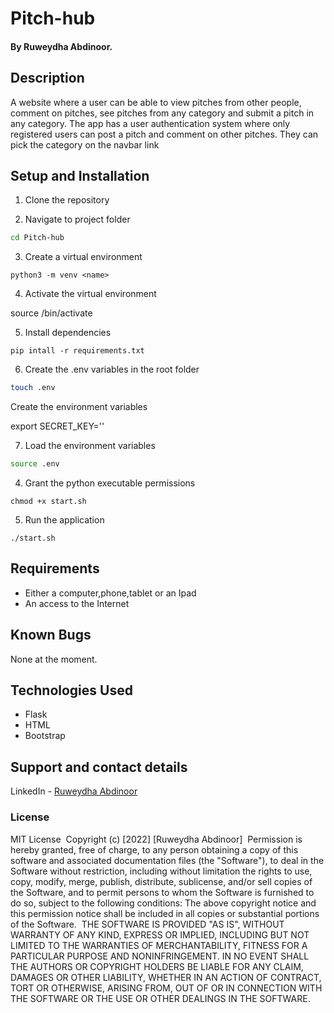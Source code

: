 # Pitch-hub
#### By Ruweydha Abdinoor.
## Description
A website where a user can be able to view pitches from other people, comment on pitches, see pitches from any category and submit a pitch in any category. The app has a user authentication system where only registered users can post a pitch and comment on other pitches. They can pick the category on the navbar link
## Setup and Installation

1. Clone the repository


2. Navigate to project folder

```bash
cd Pitch-hub
```

3. Create a virtual environment
```
python3 -m venv <name>
```

4. Activate the virtual environment

source <name>/bin/activate

5. Install dependencies

```
pip intall -r requirements.txt
```

6. Create the .env variables in the root folder
```bash
touch .env
```
Create the environment  variables

export SECRET_KEY='<Your Secret Key>'

7. Load the environment variables

```bash
source .env
```
4. Grant the python executable permissions

```
chmod +x start.sh
```
5. Run the application

```
./start.sh
 ```

## Requirements
* Either a computer,phone,tablet or an Ipad
* An access to the Internet

## Known Bugs
None at the moment.
## Technologies Used
* Flask
* HTML
* Bootstrap

    
## Support and contact details
LinkedIn - [Ruweydha Abdinoor](https://www.linkedin.com/in/ruweydha-abdinoor-859921224/) 
### License
MIT License
​
Copyright (c) [2022] [Ruweydha Abdinoor]
​
Permission is hereby granted, free of charge, to any person obtaining a copy
of this software and associated documentation files (the "Software"), to deal
in the Software without restriction, including without limitation the rights
to use, copy, modify, merge, publish, distribute, sublicense, and/or sell
copies of the Software, and to permit persons to whom the Software is
furnished to do so, subject to the following conditions:
​
The above copyright notice and this permission notice shall be included in all
copies or substantial portions of the Software.
​
THE SOFTWARE IS PROVIDED "AS IS", WITHOUT WARRANTY OF ANY KIND, EXPRESS OR
IMPLIED, INCLUDING BUT NOT LIMITED TO THE WARRANTIES OF MERCHANTABILITY,
FITNESS FOR A PARTICULAR PURPOSE AND NONINFRINGEMENT. IN NO EVENT SHALL THE
AUTHORS OR COPYRIGHT HOLDERS BE LIABLE FOR ANY CLAIM, DAMAGES OR OTHER
LIABILITY, WHETHER IN AN ACTION OF CONTRACT, TORT OR OTHERWISE, ARISING FROM,
OUT OF OR IN CONNECTION WITH THE SOFTWARE OR THE USE OR OTHER DEALINGS IN THE
SOFTWARE.